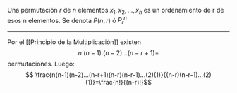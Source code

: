 Una permutación $r$ de $n$ elementos $x_1,x_2,...,x_n$ es un ordenamiento de r de esos n elementos. 
Se denota $P(n,r)$ ó $P_r^n$ 
***
Por el [[Principio de la Multiplicación]] existen $$n.(n-1).(n-2)...(n-r+1) =$$permutaciones. Luego: $$ \frac{n(n-1)(n-2)...(n-r+1)(n-r)(n-r-1)...(2)(1)}{(n-r)(n-r-1)...(2)(1)}=\frac{n!}{(n-r)!}$$